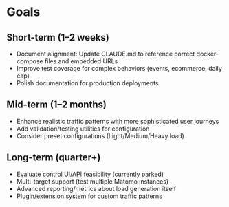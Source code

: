 # Goals

## Short-term (1–2 weeks)
- Document alignment: Update CLAUDE.md to reference correct docker-compose files and embedded URLs
- Improve test coverage for complex behaviors (events, ecommerce, daily cap)
- Polish documentation for production deployments

## Mid-term (1–2 months)
- Enhance realistic traffic patterns with more sophisticated user journeys
- Add validation/testing utilities for configuration
- Consider preset configurations (Light/Medium/Heavy load)

## Long-term (quarter+)
- Evaluate control UI/API feasibility (currently parked)
- Multi-target support (test multiple Matomo instances)
- Advanced reporting/metrics about load generation itself
- Plugin/extension system for custom traffic patterns 
